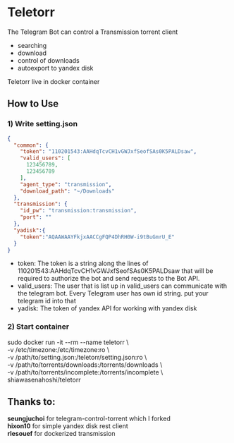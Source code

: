 # Teletorr
The Telegram Bot can control a Transmission torrent client
- searching
- download
- control of downloads
- autoexport to yandex disk

Teletorr live in docker container

## How to Use
### 1) Write setting.json
```json
{
  "common": {
    "token": "110201543:AAHdqTcvCH1vGWJxfSeofSAs0K5PALDsaw",
    "valid_users": [
      123456789,
      123456789
    ],
    "agent_type": "transmission",
    "download_path": "~/Downloads"
  },
  "transmission": {
    "id_pw": "transmission:transmission",
    "port": ""
  },
  "yadisk":{
    "token":"AQAAWAAYFkjxAACCgFQP4DhRH0W-i9tBuGmrU_E"
  }
}
```
* token: The token is a string along the lines of 110201543:AAHdqTcvCH1vGWJxfSeofSAs0K5PALDsaw that will be required to authorize the bot and send requests to the Bot API.
* valid_users: The user that is list up in valid_users can communicate with the telegram bot.
Every Telegram user has own id string. put your telegram id into that
* yadisk: The token of yandex API for working with yandex disk

### 2) Start container
sudo docker run -it --rm --name teletorr \\\
-v /etc/timezone:/etc/timezone:ro \\\
-v /path/to/setting.json:/teletorr/setting.json:ro \\\
-v /path/to/torrents/downloads:/torrents/downloads \\\
-v /path/to/torrents/incomplete:/torrents/incomplete \\\
shiawasenahoshi/teletorr

## Thanks to:
**seungjuchoi** for telegram-control-torrent which I forked\
**hixon10** for simple yandex disk rest client\
**rlesouef** for dockerized transmission
